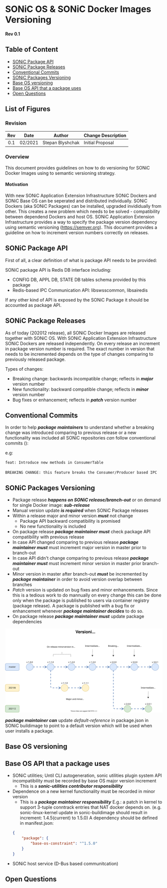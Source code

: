 <!-- omit in toc -->
# SONiC OS & SONiC Docker Images Versioning

<!-- omit in toc -->
#### Rev 0.1

<!-- omit in toc -->
## Table of Content
- [SONiC Package API](#sonic-package-api)
- [SONiC Package Releases](#sonic-package-releases)
- [Conventional Commits](#conventional-commits)
- [SONiC Packages Versioning](#sonic-packages-versioning)
- [Base OS versioning](#base-os-versioning)
- [Base OS API that a package uses](#base-os-api-that-a-package-uses)
- [Open Questions](#open-questions)

<!-- omit in toc -->
## List of Figures

### Revision

| Rev |     Date    |       Author            | Change Description                   |
|:---:|:-----------:|:-----------------------:|--------------------------------------|
| 0.1 | 02/2021     | Stepan Blyshchak        | Initial Proposal                     |

### Overview

This document provides guidelines on how to do versioning for SONiC Docker Images using to semantic versioning strategy.

<!-- omit in toc -->
#### Motivation

With new SONiC Application Extension Infrastructure SONiC Dockers and SONiC Base OS can be seperated and distributed individually.
SONiC Dockers (aka SONiC Packages) can be installed, upgraded invididually from other. This creates a new problem which needs to be
solved - compatibility between dependend Dockers and host OS. SONiC Application Extension Infrastructure provides a way to specify
the package version dependency using semantic versioning (https://semver.org). This document provides a guideline on how to increment
version numbers correctly on releases.  

## SONiC Package API

First of all, a clear definition of what is package API needs to be provided:

SONiC package API is Redis DB interface including:
  - CONFIG DB, APPL DB, STATE DB tables schema provided by this package
  - Redis-based IPC Communication API: libswsscommon, libsairedis

If any other kind of API is exposed by the SONiC Package it should be accounted as package API.

## SONiC Package Releases

As of today (202012 release), all SONiC Docker Images are released together with SONiC OS. With SONiC Application Extension
Infrastructure SONiC Dockers are released independently. On every release an increment in package version number is required.
The exact number in version that needs to be incremented depends on the type of changes comparing to previously released
package.

Types of changes:
  - Breaking change: backwards incompatible change; reflects in ***major*** version number
  - New functionality: backward compatible change; reflects in ***minor*** version number
  - Bug fixes or enhancement; reflects in ***patch*** version number

## Conventional Commits

In order to help ***package maintainers*** to understand whether a breaking change was introduced
comparing to previous release or a new functionality was included all SONiC repositories *can*
follow conventional commits ():

e.g:

```
feat: Introduce new methods in ConsumerTable

BREAKING CHANGE: this feature breaks the Consumer/Producer based IPC
```

## SONiC Packages Versioning

- Package release ***happens on SONiC release/branch-out*** or on demand for single Docker image: ***sub-release***
- Manual version update ***is required*** when SONiC Package releases
- Within a release major and minor version ***must*** not change
  - Package API backward compatibility is promised
  - No new functionality is included
- On package release ***package maintainer must*** check package API compatibility with previous release
- In case API changed comparing to previous release ***package maintainer must*** must increment major version in master prior to branch-out
- In case API didn't change comparing to previous release ***package maintainer must*** must increment minor version in master prior branch-out
- Minor version in master after branch-out ***must*** be incremented by ***package maintainer*** in order to avoid version overlap between branches
- *Patch* version is updated on bug fixes and minor enhancements. Since this is a tedious work to do mannually on every change
  this can be done only when the package is published to users via container registry (package release).
  A package is published with a bug fix or enhancement whenever ***package maintainer decides*** to do so.
- On package release ***package maintainer must*** update package dependencies

<p align=center>
<img src="img/versioning-strategy.svg" alt="Figure 1. SONiC Docker Images Versioning Strategy">
</p>

***package maintainer can*** update *default-reference* in package.json in SONiC buildimage to point to a default version which will be used when user installs a package.

## Base OS versioning

## Base OS API that a package uses

- SONiC utilities; Until CLI autogeneration, sonic utilities plugin system API incompatibility must be recorded by base OS major version increment
    - This is a ***sonic-utilities contributor responsibility***
- Dependence on a new kernel functionality must be recorded in minor version
    - This is a ***package maintainer responsibility***
    E.g.: a patch in kernel to support 3-tuple conntrack entries that NAT docker depends on. (e.g. sonic-linux-kernel update in sonic-buildimage should result in increment: 1.4.5(current) to 1.5.0)
    A dependency should be defined in manifest.json:
    ```json
    {
        "package": {
            "base-os-constraint": "^1.5.0"
        }
    }
    ```
- SONiC host service (D-Bus based communitcation)


## Open Questions

